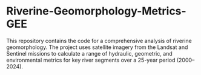 # Riverine-Geomorphology-Metrics-GEE
This repository contains the code for a comprehensive analysis of riverine geomorphology. The project uses satellite imagery from the Landsat and Sentinel missions to calculate a range of hydraulic, geometric, and environmental metrics for key river segments over a 25-year period (2000–2024).
